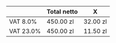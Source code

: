 |               | Total netto |     X     |
|---------------|-------------|-----------|
| VAT 8.0%        |     450.00 zl   |     32.00 zl  |
| VAT 23.0%        |     450.00 zl   |     11.50 zl  |
